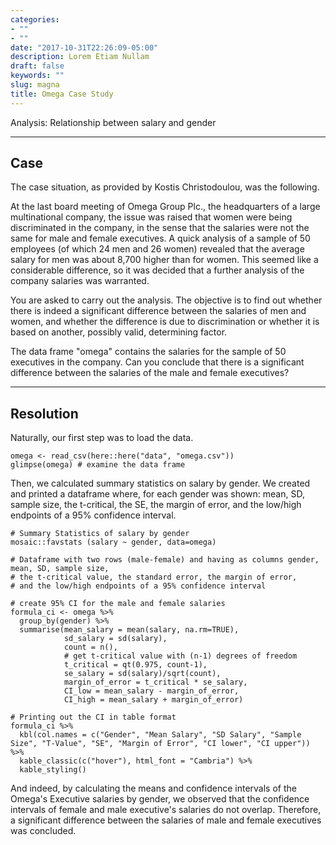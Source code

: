 ```yaml
---
categories:
- ""
- ""
date: "2017-10-31T22:26:09-05:00"
description: Lorem Etiam Nullam
draft: false
keywords: ""
slug: magna
title: Omega Case Study
---
```


Analysis: Relationship between salary and gender

---
Case 
---

The case situation, as provided by Kostis Christodoulou, was the following. 

At the last board meeting of Omega Group Plc., the headquarters of a large multinational company, the issue was raised that women were being discriminated in the company, in the sense that the salaries were not the same for male and female executives. A quick analysis of a sample of 50 employees (of which 24 men and 26 women) revealed that the average salary for men was about 8,700 higher than for women. This seemed like a considerable difference, so it was decided that a further analysis of the company salaries was warranted. 

You are asked to carry out the analysis. The objective is to find out whether there is indeed a significant difference between the salaries of men and women, and whether the difference is due to discrimination or whether it is based on another, possibly valid, determining factor. 

The data frame "omega"  contains the salaries for the sample of 50 executives in the company. Can you conclude that there is a significant difference between the salaries of the male and female executives?

---
Resolution 
---

Naturally, our first step was to load the data. 

```{r load_omega_data}
omega <- read_csv(here::here("data", "omega.csv"))
glimpse(omega) # examine the data frame
```

Then, we calculated summary statistics on salary by gender. We created and printed a dataframe where, for each gender was shown: mean, SD, sample size, the t-critical, the SE, the margin of error, and the low/high endpoints of a 95% confidence interval. 


```{r, confint_single_valiables}
# Summary Statistics of salary by gender
mosaic::favstats (salary ~ gender, data=omega)

# Dataframe with two rows (male-female) and having as columns gender, mean, SD, sample size, 
# the t-critical value, the standard error, the margin of error, 
# and the low/high endpoints of a 95% confidence interval

# create 95% CI for the male and female salaries 
formula_ci <- omega %>% 
  group_by(gender) %>% 
  summarise(mean_salary = mean(salary, na.rm=TRUE),
            sd_salary = sd(salary),
            count = n(),
            # get t-critical value with (n-1) degrees of freedom
            t_critical = qt(0.975, count-1),
            se_salary = sd(salary)/sqrt(count),
            margin_of_error = t_critical * se_salary,
            CI_low = mean_salary - margin_of_error,
            CI_high = mean_salary + margin_of_error)

# Printing out the CI in table format
formula_ci %>%
  kbl(col.names = c("Gender", "Mean Salary", "SD Salary", "Sample Size", "T-Value", "SE", "Margin of Error", "CI lower", "CI upper")) %>% 
  kable_classic(c("hover"), html_font = "Cambria") %>%
  kable_styling()

```

And indeed, by calculating the means and confidence intervals of the Omega's Executive salaries by gender, we observed that the confidence intervals of female and male executive's salaries do not overlap. Therefore, a significant difference between the salaries of male and female executives was concluded. 

